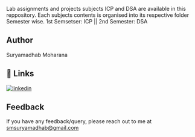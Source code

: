 Lab assignments and projects subjects ICP and DSA are available in this reppository. Each subjects contents is organised into its respective folder Semester wise.
1st Semsetser: ICP
 || 2nd Semester: DSA 



 
## Author

Suryamadhab Moharana


## 🔗 Links
[![linkedin](https://img.shields.io/badge/linkedin-0A66C2?style=for-the-badge&logo=linkedin&logoColor=white)](https://www.linkedin.com/in/suryamadhab-moharana-271888333?utm_source=share&utm_campaign=share_via&utm_content=profile&utm_medium=android_app)

## Feedback

If you have any feedback/query, please reach out to me at smsuryamadhab@gmail.com


